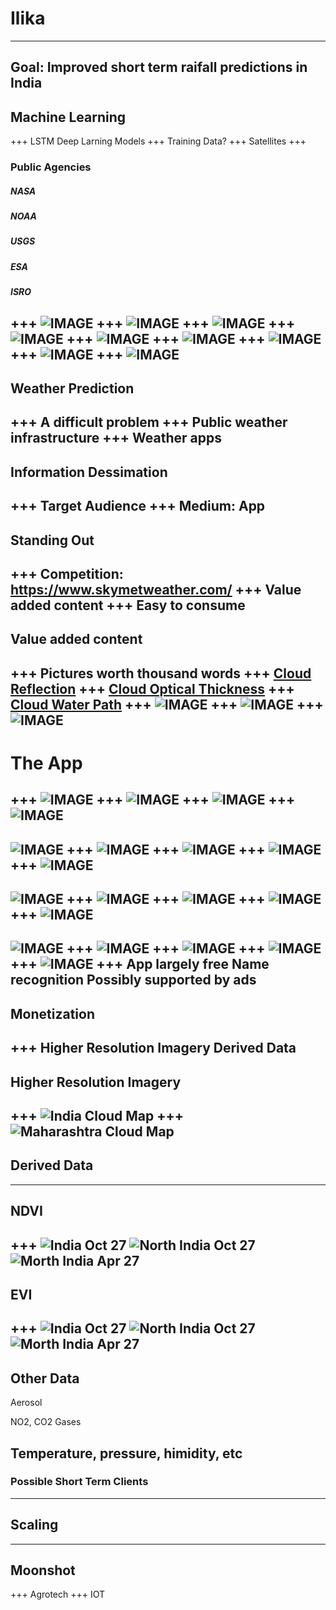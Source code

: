 # Ilika
---
Goal: Improved short term raifall predictions in India
---
## Machine Learning
+++
LSTM Deep Larning Models
+++
Training Data?
+++
Satellites
+++
### Public Agencies
##### NASA
##### NOAA
##### USGS
##### ESA
##### ISRO
+++
![IMAGE](assets/img/Ilika.022.jpeg)
+++
![IMAGE](assets/img/Ilika.023.jpeg)
+++
![IMAGE](assets/img/Ilika.024.jpeg)
+++
![IMAGE](assets/img/Ilika.025.jpeg)
+++
![IMAGE](assets/img/Ilika.026.jpeg)
+++
![IMAGE](assets/img/Ilika.027.jpeg)
+++
![IMAGE](assets/img/Ilika.028.jpeg)
+++
![IMAGE](assets/img/Ilika.029.jpeg)
+++
![IMAGE](assets/img/Ilika.030.jpeg)
---
## Weather Prediction
+++
A difficult problem
+++
Public weather infrastructure
+++
Weather apps
---
## Information Dessimation 
+++
Target Audience
+++
Medium: App
---
## Standing Out
+++
Competition: https://www.skymetweather.com/
+++
Value added content
+++
Easy to consume
---
## Value added content
+++
Pictures worth thousand words
+++
[Cloud Reflection](https://github.com/pankajdpatil/ilika/blob/master/assets/img/A2019301_refl_merged.png)
+++
[Cloud Optical Thickness](https://github.com/pankajdpatil/ilika/blob/master/assets/img/A2019301_cot_merged.png)
+++
[Cloud Water Path](https://github.com/pankajdpatil/ilika/blob/master/assets/img/A2019301_cwp_merged.png)
+++
![IMAGE](assets/img/refl.gif)
+++
![IMAGE](assets/img/cot.gif)
+++
![IMAGE](assets/img/cwp.gif)
---
# The App
+++
![IMAGE](assets/img/wireframes.002.jpeg)
+++
![IMAGE](assets/img/wireframes.003.jpeg)
+++
![IMAGE](assets/img/wireframes.004.jpeg)
+++
![IMAGE](assets/img/wireframes.001.jpeg)
---
![IMAGE](assets/img/wireframes.005.jpeg)
+++
![IMAGE](assets/img/wireframes.006.jpeg)
+++
![IMAGE](assets/img/wireframes.007.jpeg)
+++
![IMAGE](assets/img/wireframes.008.jpeg)
+++
![IMAGE](assets/img/wireframes.005.jpeg)
---
![IMAGE](assets/img/wireframes.009.jpeg)
+++
![IMAGE](assets/img/wireframes.010.jpeg)
+++
![IMAGE](assets/img/wireframes.011.jpeg)
+++
![IMAGE](assets/img/wireframes.012.jpeg)
+++
![IMAGE](assets/img/wireframes.009.jpeg)
---
![IMAGE](assets/img/wireframes.013.jpeg)
+++
![IMAGE](assets/img/wireframes.014.jpeg)
+++
![IMAGE](assets/img/wireframes.015.jpeg)
+++
![IMAGE](assets/img/wireframes.016.jpeg)
+++
![IMAGE](assets/img/wireframes.013.jpeg)
+++
App largely free
Name recognition
Possibly supported by ads
---
## Monetization
+++
Higher Resolution Imagery
Derived Data
---
## Higher Resolution Imagery
+++
![India Cloud Map](assets/img/A2019300_refl_whole_india.png)
+++
![Maharashtra Cloud Map](assets/img/A2019300_refl_qkm_maharashtra.png)
---
## Derived Data
---
## NDVI
+++
![India Oct 27](assets/img/A2019300_ndvi_rdylgr_whole_india.png)
![North India Oct 27](assets/img/A2019300_ndvi_rdylgr.png)
![Morth India Apr 27](assets/img/A2019117_ndvi_rdylgr.png)
---
## EVI
+++
![India Oct 27](assets/img/A2019300_evi_rdylgr_whole_india.png)
![North India Oct 27](assets/img/A2019300_evi_rdylgr.png)
![Morth India Apr 27](assets/img/A2019117_evi_rdylgr.png)
---
## Other Data
Aerosol

NO2, CO2 Gases

Temperature, pressure, himidity, etc
---
### Possible Short Term Clients
---
## Scaling
---
## Moonshot
+++
Agrotech
+++
IOT
